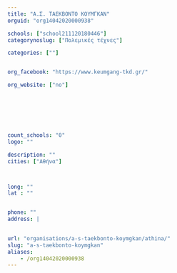 ```yaml
---
title: "Α.Σ. ΤΑΕΚΒΟΝΤΟ ΚΟΥΜΓΚΑΝ"
orguid: "org14042020000938"

schools: ["school211120180446"]
categorynoslug: ["Πολεμικές τέχνες"]

categories: [""]


org_facebook: "https://www.keumgang-tkd.gr/"

org_website: ["no"]







count_schools: "0"
logo: ""

description: ""
cities: ["Αθήνα"]



long: ""
lat : ""


phone: ""
address: |
    

url: "organisations/a-s-taekbonto-koymgkan/athina/"
slug: "a-s-taekbonto-koymgkan"
aliases:
    - /org14042020000938
---
```




